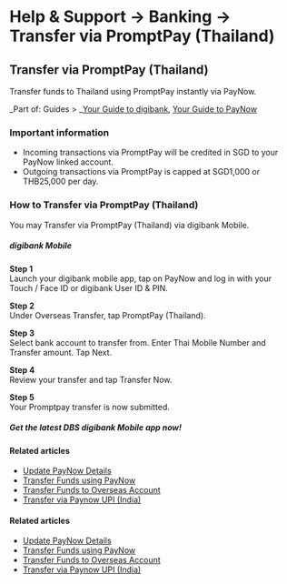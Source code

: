 # Help & Support -> Banking -> Transfer via PromptPay (Thailand)

## Transfer via PromptPay (Thailand)

Transfer funds to Thailand using PromptPay instantly via PayNow.

_Part of: Guides > _[Your Guide to digibank](https://www.dbs.com.sg/personal/support/guide-ibanking.html), [Your Guide to PayNow](https://www.dbs.com.sg/personal/support/guide-paynow.html)

### Important information

  * Incoming transactions via PromptPay will be credited in SGD to your PayNow linked account.
  * Outgoing transactions via PromptPay is capped at SGD1,000 or THB25,000 per day.



### How to Transfer via PromptPay (Thailand)

You may Transfer via PromptPay (Thailand) via digibank Mobile.

#####  digibank Mobile

**Step 1**  
Launch your digibank mobile app, tap on PayNow and log in with your Touch / Face ID or digibank User ID & PIN. 

**Step 2**  
Under Overseas Transfer, tap PromptPay (Thailand). 

**Step 3**  
Select bank account to transfer from. Enter Thai Mobile Number and Transfer amount. Tap Next. 

**Step 4**  
Review your transfer and tap Transfer Now. 

**Step 5**  
Your Promptpay transfer is now submitted. 

##### Get the latest DBS digibank Mobile app now!

[](https://itunes.apple.com/us/app/dbs-mobile-banking/id1068403826) [](https://play.google.com/store/apps/details?id=com.dbs.sg.dbsmbanking) [](https://appgallery.huawei.com/#/app/C101888471)

#### Related articles

  * [Update PayNow Details](https://www.dbs.com.sg/personal/support/bank-ssb-paynow-amend-profile.html)
  * [Transfer Funds using PayNow](https://www.dbs.com.sg/personal/support/bank-local-funds-transfer-paynow-transfer.html)
  * [Transfer Funds to Overseas Account](https://www.dbs.com.sg/personal/support/bank-overseas-funds-transfer-new-remittance.html)
  * [Transfer via Paynow UPI (India)](https://www.dbs.com.sg/personal/support/bank-overseas-paynow-upi.html)



#### Related articles

  * [Update PayNow Details](https://www.dbs.com.sg/personal/support/bank-ssb-paynow-amend-profile.html)
  * [Transfer Funds using PayNow](https://www.dbs.com.sg/personal/support/bank-local-funds-transfer-paynow-transfer.html)
  * [Transfer Funds to Overseas Account](https://www.dbs.com.sg/personal/support/bank-overseas-funds-transfer-new-remittance.html)
  * [Transfer via Paynow UPI (India)](https://www.dbs.com.sg/personal/support/bank-overseas-paynow-upi.html)


